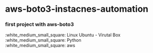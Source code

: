<h1>aws-boto3-instacnes-automation</h1> 
<h3>first project with aws-boto3</h3>
:white_medium_small_square: Linux Ubuntu - Virutal Box
</br>
:white_medium_small_square: Python
</br>
:white_medium_small_square: aws
